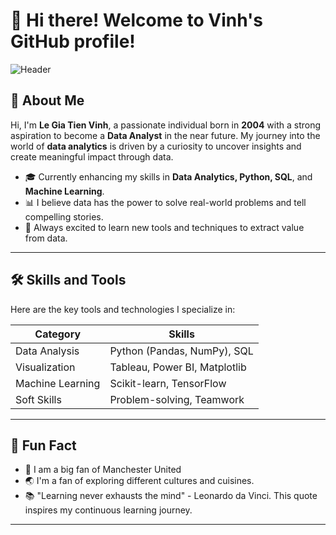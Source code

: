 # 👋 Hi there! Welcome to Vinh's GitHub profile!

![Header](https://img.shields.io/badge/-Aspiring%20Data%20Analyst-4682B4?style=flat-square&logo=data:image/svg+xml;base64...)

## 🚀 About Me
Hi, I'm **Le Gia Tien Vinh**, a passionate individual born in **2004** with a strong aspiration to become a **Data Analyst** in the near future. My journey into the world of **data analytics** is driven by a curiosity to uncover insights and create meaningful impact through data.

- 🎓 Currently enhancing my skills in **Data Analytics, Python, SQL**, and **Machine Learning**.
- 📊 I believe data has the power to solve real-world problems and tell compelling stories.
- 🌱 Always excited to learn new tools and techniques to extract value from data.

---


## 🛠️ Skills and Tools
Here are the key tools and technologies I specialize in:

| **Category**         | **Skills**                     |
|-----------------------|--------------------------------|
| Data Analysis         | Python (Pandas, NumPy), SQL   |
| Visualization         | Tableau, Power BI, Matplotlib |
| Machine Learning      | Scikit-learn, TensorFlow      |
| Soft Skills           | Problem-solving, Teamwork     |

---

## 🎯 Fun Fact
- 🎸 I am a big fan of Manchester United
- 🌏 I'm a fan of exploring different cultures and cuisines.
- 📚 "Learning never exhausts the mind" - Leonardo da Vinci. This quote inspires my continuous learning journey.

---
